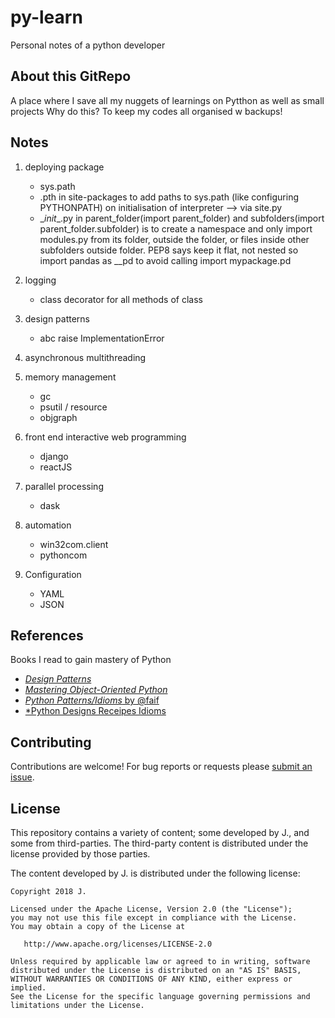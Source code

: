 # py-learn

Personal notes of a python developer

## About this GitRepo

A place where I save all my nuggets of learnings on Pytthon as well as small projects
Why do this? To keep my codes all organised w backups!

## Notes

1. deploying package 
    - sys.path
    - .pth in site-packages to add paths to sys.path (like configuring PYTHONPATH) on initialisation of interpreter --> via site.py
    - \__init__.py in parent_folder(import parent_folder) and subfolders(import parent_folder.subfolder) is to create a namespace and            only import modules.py from its folder, outside the folder, or files inside other subfolders outside folder. PEP8 says keep it          flat, not nested so import pandas as __pd to avoid calling import mypackage.pd 

2. logging 
    - class decorator for all methods of class

3. design patterns
    - abc raise ImplementationError

4. asynchronous multithreading

5. memory management
    - gc
    - psutil / resource
    - objgraph

6. front end interactive web programming
    - django
    - reactJS

7. parallel processing
    - dask

8. automation
    - win32com.client
    - pythoncom

9. Configuration
    - YAML
    - JSON

## References

Books I read to gain mastery of Python

- [*Design Patterns*](https://sourcemaking.com/design_patterns/)
- [*Mastering Object-Oriented Python*](https://www.bookdepository.com/Mastering-Object-Oriented-Python-Steven-Lott/9781783280971?ref=grid-view&qid=1520657285926&sr=1-1)
- [*Python Patterns/Idioms* by @faif](https://github.com/faif/python-patterns)
- [*Python Designs Receipes Idioms](http://python-3-patterns-idioms-test.readthedocs.io/)

## Contributing

Contributions are welcome!  For bug reports or requests please [submit an issue](https://github.com/BigPyQuant/silver-adventure/issues).

## License

This repository contains a variety of content; some developed by J., and some from third-parties.  The third-party content is distributed under the license provided by those parties.

The content developed by J. is distributed under the following license:

    Copyright 2018 J.

    Licensed under the Apache License, Version 2.0 (the "License");
    you may not use this file except in compliance with the License.
    You may obtain a copy of the License at

       http://www.apache.org/licenses/LICENSE-2.0

    Unless required by applicable law or agreed to in writing, software
    distributed under the License is distributed on an "AS IS" BASIS,
    WITHOUT WARRANTIES OR CONDITIONS OF ANY KIND, either express or implied.
    See the License for the specific language governing permissions and
    limitations under the License.

